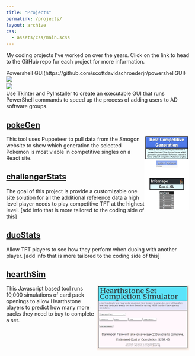 ```yaml
---
title: "Projects"
permalink: /projects/
layout: archive
css:
  - assets/css/main.scss
---
```


My coding projects I've worked on over the years. Click on the link to head to the GitHub repo for each project for more information.

<div class="projectOuterBox">
   <div class="projectTitleBox">
      <div class="projectTitle"> Powershell GUI(https://github.com/scottdavidschroederjr/powershellGUI)
         <img class= "projectLangImage" src="https://upload.wikimedia.org/wikipedia/commons/c/c3/Python-logo-notext.svg">
      </div>
   </div>
   <div class="photoInfoBox">
      <div><img class= "projectExampleImage" src="https://i.imgur.com/S0OTwdE.jpeg"></div>
      <div class= "projectDescribe">Use Tkinter and PyInstaller to create an executable GUI that runs PowerShell commands to speed up the process of adding users to AD software groups.</div>
   </div>
</div>

## [pokeGen](https://github.com/scottdavidschroederjr/pokeGen)
<img src="/files/images/pokeGenExample.jpg" alt="pokeGen Example" width="121" height="199" style="float: right; margin-right: 10px;">
This tool uses Puppeteer to pull data from the Smogon website to show which generation the selected Pokemon is most viable in competitive singles on a React site.

## [challengerStats](https://github.com/scottdavidschroederjr/challengerStats)
The goal of this project is provide a customizable one site solution for all the additional reference data a high level player needs to play competitive TFT at the highest level. [add info that is more tailored to the coding side of this]

## [duoStats](https://github.com/scottdavidschroederjr/duoStats)
Allow TFT players to see how they perform when duoing with another player. [add info that is more tailored to the coding side of this]

## [hearthSim](https://github.com/scottdavidschroederjr/hearthSim)
<img src="/files/images/hearthsimSite.jpg" alt="pokeGen Example" width="250" height="175" style="float: right; margin-right: 10px;">
This Javascript based tool runs 10,000 simulations of card pack openings to allow Hearthstone players to predict how many more packs they need to buy to complete a set.

